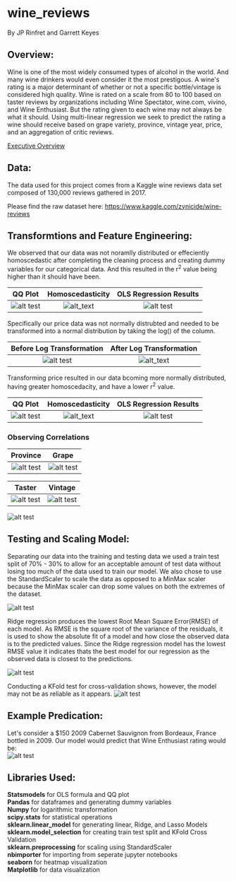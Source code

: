 # wine_reviews
By JP Rinfret and Garrett Keyes

## Overview:
Wine is one of the most widely consumed types of alcohol in the world. And many wine drinkers would even consider it the most prestigous. A wine's rating is a major determinant of whether or not a specific bottle/vintage is considered high quality. Wine is rated on a scale from 80 to 100 based on taster reviews by organizations including Wine Spectator, wine.com, vivino, and Wine Enthusiast. But the rating given to each wine may not always be what it should. Using multi-linear regression we seek to predict the rating a wine should receive based on grape variety, province, vintage year, price, and an aggregation of critic reviews. 

[Executive Overview](https://docs.google.com/presentation/d/16AflvwtjYgCDZ4M5CGoQz2o1lbqeyB5Cm6XoSGZy34k/edit?usp=sharing)

## Data:
The data used for this project comes from a Kaggle wine reviews data set composed of 130,000 reviews gathered in 2017.

Please find the raw dataset here: https://www.kaggle.com/zynicide/wine-reviews

## Transformtions and Feature Engineering:
We observed that our data was not noramlly distributed or effeciently homoscedastic after completing the cleaning process and creating dummy variables for our categorical data. And this resulted in the r<sup>2</sup> value being higher than it should have been.

QQ Plot             |  Homoscedasticity    | OLS Regression Results
:-------------------------:|:-------------------------:|:-------------------------:
![alt test](graphs/pre_log_normality.png)  |  ![alt_text](graphs/pre_log_homoscedasticity.png)   | ![alt test](graphs/pre_log_ols.png)

Specifically our price data was not normally distrubted and needed to be transformed into a normal distribution by taking the log() of the column. 
 
 Before Log Transformation             |  After Log Transformation
:-------------------------:|:-------------------------:
![alt test](graphs/pre_log_price.png)  |  ![alt_text](graphs/post_log_price.png)

Transforming price resulted in our data bcoming more normally distributed, having greater homoscedacity, and have a lower r<sup>2</sup> value. 

QQ Plot             |  Homoscedasticity    | OLS Regression Results
:-------------------------:|:-------------------------:|:-------------------------:
![alt test](graphs/post_log_normality.png)  |  ![alt_text](graphs/post_log_homoscedasticity.png)   | ![alt test](graphs/post_log_ols.png)

### Observing Correlations 
Province             |  Grape   
:-------------------------:|:-------------------------:
![alt test](graphs/provinces_heatmap.png) | ![alt test](graphs/grapes_heatmap.png)

Taster             |  Vintage   
:-------------------------:|:-------------------------:
![alt test](graphs/taster_heatmap.png) | ![alt test](graphs/vintages_heatmap.png)

![alt test](graphs/all_data_heatmap.png)

## Testing and Scaling Model:

Separating our data into the training and testing data we used a train test split of 70% - 30% to allow for an acceptable amount of test data without losing too much of the data used to train our model. We also chose to use the StandardScaler to scale the data as opposed to a MinMax scaler because the MinMax scaler can drop some values on both the extremes of the dataset.

![alt test](graphs/train_test_split.png)

Ridge regression produces the lowest Root Mean Square Error(RMSE) of each model. As RMSE is the square root of the variance of the residuals, it is used to show the absolute fit of a model and how close the observed data is to the predicted values. Since the Ridge regression model has the lowest RMSE value it indicates thats the best model for our regression as the observed data is closest to the predictions. 

![alt test](graphs/ridge_lasso_regression.png)

Conducting a KFold test for cross-validation shows, however, the model may not be as reliable as it appears. 
![alt test](graphs/ridge_fold.png)

## Example Predication:
Let's consider a $150 2009 Cabernet Sauvignon from Bordeaux, France bottled in 2009. Our model would predict that Wine Enthusiast rating would be:  
![alt test](graphs/example.png)

## Libraries Used:
**Statsmodels** for OLS formula and QQ plot<br /> 
**Pandas** for dataframes and generating dummy variables<br /> 
**Numpy** for logarithmic transformation<br /> 
**scipy.stats** for statistical operations<br /> 
**sklearn.linear_model** for generating linear, Ridge, and Lasso Models<br /> 
**sklearn.model_selection** for creating train test split and KFold Cross Validation<br /> 
**sklearn.preprocessing** for scaling using StandardScaler<br /> 
**nbimporter** for importing from seperate jupyter notebooks<br /> 
**seaborn** for heatmap visualization<br /> 
**Matplotlib** for data visualization<br /> 

